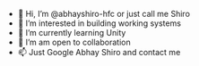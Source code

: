 - 👋 Hi, I’m @abhayshiro-hfc or just call me Shiro
- 👀 I’m interested in building working systems
- 🌱 I’m currently learning Unity
- 💞️ I’m am open to collaboration
- 📫 Just Google Abhay Shiro and contact me

